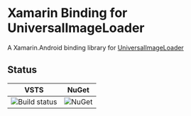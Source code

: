 # Xamarin Binding for UniversalImageLoader

A Xamarin.Android binding library for [UniversalImageLoader](https://github.com/nostra13/Android-Universal-Image-Loaders)

## Status

| VSTS | NuGet |
|------|-------|
| ![Build status](https://uno-platform.visualstudio.com/_apis/public/build/definitions/1dd81cbd-cb35-41de-a570-b0df3571a196/7/badge) | ![NuGet](https://buildstats.info/nuget/nventive.UniversalImageLoader?includePreReleases=false) |